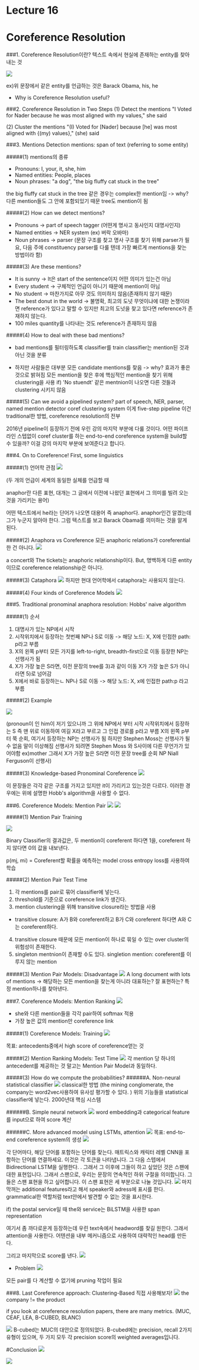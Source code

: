 # Lecture 16
# Coreference Resolution

###1. Coreference Resolution이란?
텍스트 속에서 현실에 존재하는 entity를 찾아내는 것

![](![](2020-12-01-18-56-30.png).png)

ex)위 문장에서 같은 entity를 언급하는 것은 Barack Obama, his, he

* Why is Coreference Resolution useful?


###2. Coreference Resolution in Two Steps
(1) Detect the mentions
"I Voted for Nader because he was most aligned with my values," she said

(2) Cluster the mentions
"(I) Voted for [Nader] because [he] was most aligned with {(my) values}," (she) said

###3. Mentions Detection
mentions: span of text (referring to some entity)

#####(1) mentions의 종류
- Pronouns: I, your, it, she, him
- Named entities: People, places
- Noun phrases: "a dog", "the big fluffy cat stuck in the tree"

the big fluffy cat stuck in the tree 같은 경우는 complex한 mention임 
-> why? 다른 mention들도 그 안에 포함되있기 때문
tree도 mention이 됨

#####(2) How can we detect mentions?
- Pronouns -> part of speech tagger
(어떤게 명사고 동사인지 대명사인지)
- Named entities -> NER system
(ex) 버락 오바마)
- Noun phrases -> parser
(문장 구조를 찾고 명사 구조를 찾기 위해 parser가 필요,
다음 주에 constituency parser를 다룰 텐데 가장 빠르게 mentions을 찾는 방법이라 함)

#####(3) Are these mentions?
- It is sunny -> It은 start of the sentence이지 어떤 의미가 있는건 아님
- Every student -> 구체적인 언급이 아니기 때문에 mention이 아님
- No student -> 마찬가지로 아무 것도 의미하지 않음(존재하지 않기 때문)
- The best donut in the world -> 불명확, 
최고의 도넛 무엇이냐에 대한 논쟁이라면 reference가 있다고 말할 수 있지만 최고의 도넛을 찾고 있다면 reference가 존재하지 않는다.
- 100 miles
quantity를 나타내는 것도 reference가 존재하지 않음

#####(4) How to deal with these bad mentions?
- bad mentions를 필터링하도록 classifier를 train
classifier는 mention된 것과 아닌 것을 분류

- 하지만 사람들은 대부분 모든 candidate mentions를 찾음
-> why? 효과가 좋은 것으로 밝혀짐
 모든 mention을 찾은 후에 핵심적인 mention을 찾기 위해 clustering을 사용
if) 'No stuendt' 같은 mentnion이 나오면 다른 것들과 clustering 시키지 않음


#####(5) Can we avoid a pipelined system?
part of speech, NER, parser, named mention detector coref clustering system 이게 five-step pipeline
이건 traditional한 방법, coreference resolution의 전부

2016년 pipeline이 등장하기 전에
우린 강의 마지막 부분에 다룰 것이다.
어떤 파이프라인 스텝없이 coref cluster를 하는 end-to-end coreference system을 build할 수 있을까?
이걸 강의 마지막 부분에 보여준다고 합니다.

###4. On to Coreference! First, some linguistics

#####(1) 언어학 관점
![](2020-12-03-22-07-01.png)

(두 개의 언급이 세계의 동일한 실체를 언급할 때

anaphor란 다른 표현, 대개는 그 글에서 이전에 나왔던 표현에서 그 의미를 빌려 오는 것을 가리키는 용어)

어떤 텍스트에서 he라는 단어가 나오면 대용어 즉 anaphor다. anaphor인건 알겠는데 그가 누군지 알아야 한다. 그럼 텍스트를 보고 Barack Obama를 의미하는 것을 알게 된다. 

#####(2) Anaphora vs Coreference
모든 anaphoric relations가 coreferential한 건 아니다.
![](2020-12-03-22-48-34.png)

a concert와 The tickets는 anaphoric relationship이다.
But, 명백하게 다른 entity이므로 coreference relationship은 아니다.

#####(3) Cataphora
![](2020-12-03-22-55-18.png)
하지만 현대 언어학에서 cataphora는 사용되지 않는다.

#####(4) Four kinds of Coreference Models
![](2020-12-03-23-04-09.png)

###5. Traditional pronominal anaphora resolution: Hobbs' naive algorithm

#####(1) 순서
1) 대명사가 있는 NP에서 시작
2) 시작위치에서 등장하는 첫번째 NP나 S로 이동 -> 해당 노드: X, X에 인접한 path: p라고 부름
3) X의 왼쪽 p부터 모든 가지를 left-to-right, breadth-first으로 이동
등장한 NP는 선행사가 됨
4) X가 가장 높은 S라면, 이전 문장의 tree를 3)과 같이 이동
X가 가장 높은 S가 아니라면 5)로 넘어감
5) X에서 바로 등장하는ㄴ NP나 S로 이동 -> 해당 노드: X, x에 인접한 path:p 라고 부름

#####(2) Example

![](2020-12-05-15-41-28.png)

(pronoun이 인 him이 저기 있으니까 그 위에 NP에서 부터 시작
시작위치에서 등장하는 S 즉 맨 위로 이동하여 여길 X라고 부르고 그 인접 경로를 p라고 부름
X의 왼쪽 p부터 쭉 순회, 여기서 등장하는 NP는 선행사가 됨
하지만 Stephen Moss는 선행사가 될 수 없음 말이 이상해짐
선행사가 되려면 Stephen Moss 와 S사이에 다른 무언가가 있어야함 ex)mother
그래서 X가 가장 높은 S라면 이전 문장 tree를 순회
NP Niall Ferguson이 선행사)

#####(3) Knowledge-based Pronominal Coreference
![](2020-12-05-16-21-06.png)

이 문장들은 각각 같은 구조를 가지고 있지만 it이 가리키고 있는것은 다르다. 이러한 경우에는 위에 설명한 Hobb's algorithm을 사용할 수 없다. 

###6. Coreference Models: Mention Pair
![](2020-12-05-16-37-03.png)
![](2020-12-05-16-37-12.png)

#####(1) Mention Pair Training

![](2020-12-05-17-13-49.png)


 Binary Classifier의 결과값은, 두 mention이 coreferent 하다면 1을, coreferent 하지 않다면 0의 값을 내보낸다.

p(mj, mi) = Coreferent할 확률을 예측하는 model
cross entropy loss를 사용하여 학습

#####(2) Mention Pair Test Time

1) 각 mentions를 pair로 묶어 classifier에 넣는다.
2) threshold를 기준으로 coreference link가 생긴다.
3) mention clustering을 위해 transitive closure라는 방법을 사용
- transitive closure: A가 B와 coreferent하고 B가 C와 coreferent 하다면 A와 C는 coreferent하다.
4) transitive closure 때문에 모든 mention이 하나로 묶일 수 있는 over cluster의 위험성이 존재한다.
5) singleton mentnion이 존재할 수도 있다.
singletion mention: coreferent를 이루지 않는 mention


#####(3) Mention Pair Models: Disadvantage
![](2020-12-05-19-34-03.png)
A long document with lots of mentions -> 해당하는 모든 mention을 찾는게 아니라 대표하는? 잘 표현하는? 특정 mention하나를 찾아낸다.

###7. Coreference Models: Mention Ranking
![](2020-12-05-20-11-26.png)
- she와 다른 mention들을 각각 pair하여 softmax 적용
- 가장 높은 값의 mention만 coreference link

#####(1) Coreference Models: Training
![](2020-12-05-20-18-31.png)

목표: antecedents중에서 high score of coreference얻는 것

#####(2) Mention Ranking Models: Test Time
![](2020-12-05-20-20-57.png)
각 mention 당 하나의 antecedent를 제공하는 것 말고는 Mention Pair Model과 동일하다.

#####(3) How do we compute the probabilities?
######A. Non-neural statistical classifier
![](2020-12-05-20-28-06.png)
classical한 방법
(the mining conglomerate, the company는 word2vec사용하여 유사성 평가할 수 있다.
)
위의 기능들을 statistical classifier에 넣는다.
2000년대 핵심 시스템

######B. Simple neural network
![](2020-12-05-22-03-49.png)
word embedding과 categorical feature를 input으로 하여 score 계산

######C. More advanced model using LSTMs, attention
![](2020-12-05-23-26-12.png)
목표: end-to-end coreference system의 생성
![](2020-12-05-23-50-58.png)

각 단어마다, 해당 단어를 포함하는 단어를 찾는다. 매트릭스와 캐릭터 레벨 CNN을 포함하는 단어를 연결하세요. 이것은 각 토큰을 나타냅니다.
그 다음 스텝에서 Bidirectional LSTM을 실행한다. .
그래서 그 이후에 그들이 하고 싶었던 것은 스팬에 대한 표현입니다.
그래서 스팬으로, 우리는 문장의 연속적인 하위 구절을 의미합니다.
그들은 스팬 표현을 하고 싶어합니다.
이 스팬 표현은 세 부분으로 나눌 것입니다.
![](2020-12-05-23-58-41.png)
마지막꺼는 additional features라고 해서
speaker와 adress에 표시를 한다.
grammatical한 역할처럼 text안에서 발견할 수 없는 것을 표시한다.

if) the postal service일 때
the와 service는 BiLSTM을 사용한 span representation

여기서 좀 까다로운게 등장하는데 우린 text속에서 headword를 찾길 원한다. 그래서 attention을 사용한다.
어텐션을 내부 메커니즘으로 사용하여 대략적인 head를 만든다.

그리고 마지막으로 score를 낸다.
![](2020-12-06-00-18-21.png)

* Problem
![](2020-12-06-00-28-12.png)

모든 pair를 다 계산할 수 없기에 pruning 작업이 필요

###8. Last Coreference approach: Clustering-Based
직접 사용해보자!
![](2020-12-06-00-37-53.png)
the company != the product

if you look at coreference resolution papers, there are many metrics. (MUC, CEAF, LEA, B-CUBED, BLANC)

![](2020-12-06-16-25-07.png)
B-cubed는 MUC의 대안으로 정의되었다. B-cubed에는 precision, recall 2가지 유형이 있으며, 두 가지 모두 각 precision score의 weighted averages입니다.

#Conclusion
![](2020-12-06-16-32-26.png)

![](2020-12-06-16-33-01.png)